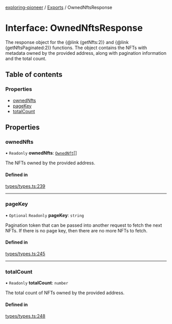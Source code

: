 [exploring-pioneer](../README.md) / [Exports](../modules.md) / OwnedNftsResponse

# Interface: OwnedNftsResponse

The response object for the {@link (getNfts:2)} and
{@link (getNftsPaginated:2)} functions. The object contains the NFTs with
metadata owned by the provided address, along with pagination information and
the total count.

## Table of contents

### Properties

- [ownedNfts](OwnedNftsResponse.md#ownednfts)
- [pageKey](OwnedNftsResponse.md#pagekey)
- [totalCount](OwnedNftsResponse.md#totalcount)

## Properties

### ownedNfts

• `Readonly` **ownedNfts**: [`OwnedNft`](OwnedNft.md)[]

The NFTs owned by the provided address.

#### Defined in

[types/types.ts:239](https://github.com/alchemyplatform/exploring-pioneer/blob/7c86334/src/types/types.ts#L239)

___

### pageKey

• `Optional` `Readonly` **pageKey**: `string`

Pagination token that can be passed into another request to fetch the next
NFTs. If there is no page key, then there are no more NFTs to fetch.

#### Defined in

[types/types.ts:245](https://github.com/alchemyplatform/exploring-pioneer/blob/7c86334/src/types/types.ts#L245)

___

### totalCount

• `Readonly` **totalCount**: `number`

The total count of NFTs owned by the provided address.

#### Defined in

[types/types.ts:248](https://github.com/alchemyplatform/exploring-pioneer/blob/7c86334/src/types/types.ts#L248)
